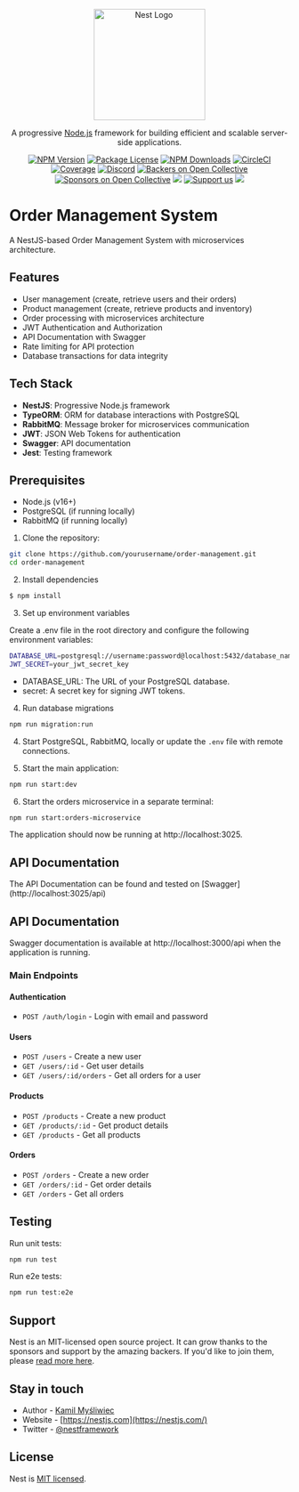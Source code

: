 <p align="center">
  <a href="http://nestjs.com/" target="blank"><img src="https://nestjs.com/img/logo-small.svg" width="200" alt="Nest Logo" /></a>
</p>

[circleci-image]: https://img.shields.io/circleci/build/github/nestjs/nest/master?token=abc123def456
[circleci-url]: https://circleci.com/gh/nestjs/nest

  <p align="center">A progressive <a href="http://nodejs.org" target="_blank">Node.js</a> framework for building efficient and scalable server-side applications.</p>
    <p align="center">
<a href="https://www.npmjs.com/~nestjscore" target="_blank"><img src="https://img.shields.io/npm/v/@nestjs/core.svg" alt="NPM Version" /></a>
<a href="https://www.npmjs.com/~nestjscore" target="_blank"><img src="https://img.shields.io/npm/l/@nestjs/core.svg" alt="Package License" /></a>
<a href="https://www.npmjs.com/~nestjscore" target="_blank"><img src="https://img.shields.io/npm/dm/@nestjs/common.svg" alt="NPM Downloads" /></a>
<a href="https://circleci.com/gh/nestjs/nest" target="_blank"><img src="https://img.shields.io/circleci/build/github/nestjs/nest/master" alt="CircleCI" /></a>
<a href="https://coveralls.io/github/nestjs/nest?branch=master" target="_blank"><img src="https://coveralls.io/repos/github/nestjs/nest/badge.svg?branch=master#9" alt="Coverage" /></a>
<a href="https://discord.gg/G7Qnnhy" target="_blank"><img src="https://img.shields.io/badge/discord-online-brightgreen.svg" alt="Discord"/></a>
<a href="https://opencollective.com/nest#backer" target="_blank"><img src="https://opencollective.com/nest/backers/badge.svg" alt="Backers on Open Collective" /></a>
<a href="https://opencollective.com/nest#sponsor" target="_blank"><img src="https://opencollective.com/nest/sponsors/badge.svg" alt="Sponsors on Open Collective" /></a>
  <a href="https://paypal.me/kamilmysliwiec" target="_blank"><img src="https://img.shields.io/badge/Donate-PayPal-ff3f59.svg"/></a>
    <a href="https://opencollective.com/nest#sponsor"  target="_blank"><img src="https://img.shields.io/badge/Support%20us-Open%20Collective-41B883.svg" alt="Support us"></a>
  <a href="https://twitter.com/nestframework" target="_blank"><img src="https://img.shields.io/twitter/follow/nestframework.svg?style=social&label=Follow"></a>
</p>
  <!--[![Backers on Open Collective](https://opencollective.com/nest/backers/badge.svg)](https://opencollective.com/nest#backer)
  [![Sponsors on Open Collective](https://opencollective.com/nest/sponsors/badge.svg)](https://opencollective.com/nest#sponsor)-->

# Order Management System

A NestJS-based Order Management System with microservices architecture.

## Features

- User management (create, retrieve users and their orders)
- Product management (create, retrieve products and inventory)
- Order processing with microservices architecture
- JWT Authentication and Authorization
- API Documentation with Swagger
- Rate limiting for API protection
- Database transactions for data integrity

## Tech Stack

- **NestJS**: Progressive Node.js framework
- **TypeORM**: ORM for database interactions with PostgreSQL
- **RabbitMQ**: Message broker for microservices communication
- **JWT**: JSON Web Tokens for authentication
- **Swagger**: API documentation
- **Jest**: Testing framework

## Prerequisites

- Node.js (v16+)
- PostgreSQL (if running locally)
- RabbitMQ (if running locally)



1. Clone the repository:
```bash
git clone https://github.com/yourusername/order-management.git
cd order-management
```

2. Install dependencies
```bash
$ npm install
```

3. Set up environment variables

Create a .env file in the root directory and configure the following environment variables:

```bash
DATABASE_URL=postgresql://username:password@localhost:5432/database_name
JWT_SECRET=your_jwt_secret_key
```
- DATABASE_URL: The URL of your PostgreSQL database.
- secret: A secret key for signing JWT tokens.

4. Run database migrations
```bash
npm run migration:run 
```
4. Start PostgreSQL, RabbitMQ,  locally or update the `.env` file with remote connections.

5. Start the main application:
```bash
npm run start:dev
```

6. Start the orders microservice in a separate terminal:
```bash
npm run start:orders-microservice
```
The application should now be running at http://localhost:3025.

## API Documentation
The API Documentation can be found and tested on [Swagger] (http://localhost:3025/api)


## API Documentation

Swagger documentation is available at http://localhost:3000/api when the application is running.

### Main Endpoints

#### Authentication
- `POST /auth/login` - Login with email and password

#### Users
- `POST /users` - Create a new user
- `GET /users/:id` - Get user details
- `GET /users/:id/orders` - Get all orders for a user

#### Products
- `POST /products` - Create a new product
- `GET /products/:id` - Get product details
- `GET /products` - Get all products

#### Orders
- `POST /orders` - Create a new order
- `GET /orders/:id` - Get order details
- `GET /orders` - Get all orders

## Testing

Run unit tests:
```bash
npm run test
```

Run e2e tests:
```bash
npm run test:e2e
```



## Support

Nest is an MIT-licensed open source project. It can grow thanks to the sponsors and support by the amazing backers. If you'd like to join them, please [read more here](https://docs.nestjs.com/support).

## Stay in touch

- Author - [Kamil Myśliwiec](https://kamilmysliwiec.com)
- Website - [https://nestjs.com](https://nestjs.com/)
- Twitter - [@nestframework](https://twitter.com/nestframework)

## License

Nest is [MIT licensed](LICENSE).
